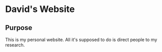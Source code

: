 # David's Website
## Purpose
This is my personal website. All it's supposed to do is direct people to my research.
